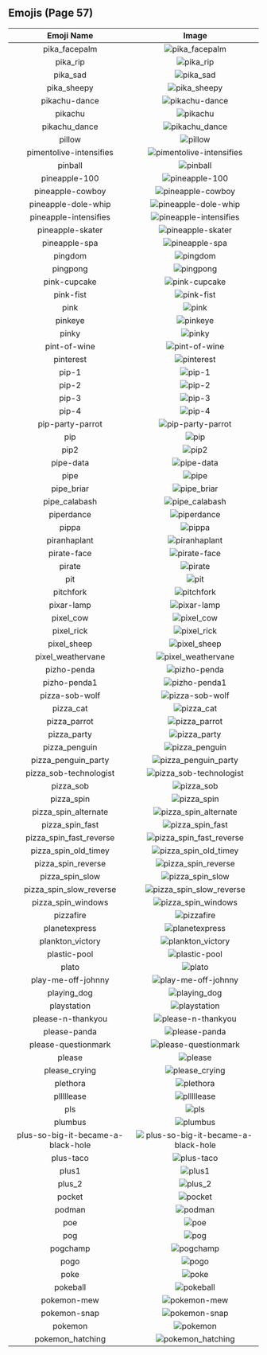 
  ## Emojis (Page 57)
  |Emoji Name|Image|
  | :-: | :-: |
  |pika_facepalm| ![pika_facepalm](/emojis/hashicorp/pika_facepalm.png)|
  |pika_rip| ![pika_rip](/emojis/hashicorp/pika_rip.png)|
  |pika_sad| ![pika_sad](/emojis/hashicorp/pika_sad.png)|
  |pika_sheepy| ![pika_sheepy](/emojis/hashicorp/pika_sheepy.gif)|
  |pikachu-dance| ![pikachu-dance](/emojis/hashicorp/pikachu-dance.gif)|
  |pikachu| ![pikachu](/emojis/hashicorp/pikachu.png)|
  |pikachu_dance| ![pikachu_dance](/emojis/hashicorp/pikachu_dance.gif)|
  |pillow| ![pillow](/emojis/hashicorp/pillow.png)|
  |pimentolive-intensifies| ![pimentolive-intensifies](/emojis/hashicorp/pimentolive-intensifies.gif)|
  |pinball| ![pinball](/emojis/hashicorp/pinball.png)|
  |pineapple-100| ![pineapple-100](/emojis/hashicorp/pineapple-100.png)|
  |pineapple-cowboy| ![pineapple-cowboy](/emojis/hashicorp/pineapple-cowboy.png)|
  |pineapple-dole-whip| ![pineapple-dole-whip](/emojis/hashicorp/pineapple-dole-whip.png)|
  |pineapple-intensifies| ![pineapple-intensifies](/emojis/hashicorp/pineapple-intensifies.png)|
  |pineapple-skater| ![pineapple-skater](/emojis/hashicorp/pineapple-skater.png)|
  |pineapple-spa| ![pineapple-spa](/emojis/hashicorp/pineapple-spa.png)|
  |pingdom| ![pingdom](/emojis/hashicorp/pingdom.png)|
  |pingpong| ![pingpong](/emojis/hashicorp/pingpong.png)|
  |pink-cupcake| ![pink-cupcake](/emojis/hashicorp/pink-cupcake.png)|
  |pink-fist| ![pink-fist](/emojis/hashicorp/pink-fist.png)|
  |pink| ![pink](/emojis/hashicorp/pink.jpg)|
  |pinkeye| ![pinkeye](/emojis/hashicorp/pinkeye.png)|
  |pinky| ![pinky](/emojis/hashicorp/pinky.png)|
  |pint-of-wine| ![pint-of-wine](/emojis/hashicorp/pint-of-wine.png)|
  |pinterest| ![pinterest](/emojis/hashicorp/pinterest.png)|
  |pip-1| ![pip-1](/emojis/hashicorp/pip-1.png)|
  |pip-2| ![pip-2](/emojis/hashicorp/pip-2.png)|
  |pip-3| ![pip-3](/emojis/hashicorp/pip-3.png)|
  |pip-4| ![pip-4](/emojis/hashicorp/pip-4.png)|
  |pip-party-parrot| ![pip-party-parrot](/emojis/hashicorp/pip-party-parrot.gif)|
  |pip| ![pip](/emojis/hashicorp/pip.png)|
  |pip2| ![pip2](/emojis/hashicorp/pip2.png)|
  |pipe-data| ![pipe-data](/emojis/hashicorp/pipe-data.png)|
  |pipe| ![pipe](/emojis/hashicorp/pipe.png)|
  |pipe_briar| ![pipe_briar](/emojis/hashicorp/pipe_briar.png)|
  |pipe_calabash| ![pipe_calabash](/emojis/hashicorp/pipe_calabash.png)|
  |piperdance| ![piperdance](/emojis/hashicorp/piperdance.gif)|
  |pippa| ![pippa](/emojis/hashicorp/pippa.png)|
  |piranhaplant| ![piranhaplant](/emojis/hashicorp/piranhaplant.gif)|
  |pirate-face| ![pirate-face](/emojis/hashicorp/pirate-face.gif)|
  |pirate| ![pirate](/emojis/hashicorp/pirate.png)|
  |pit| ![pit](/emojis/hashicorp/pit.png)|
  |pitchfork| ![pitchfork](/emojis/hashicorp/pitchfork.jpg)|
  |pixar-lamp| ![pixar-lamp](/emojis/hashicorp/pixar-lamp.gif)|
  |pixel_cow| ![pixel_cow](/emojis/hashicorp/pixel_cow.png)|
  |pixel_rick| ![pixel_rick](/emojis/hashicorp/pixel_rick.gif)|
  |pixel_sheep| ![pixel_sheep](/emojis/hashicorp/pixel_sheep.png)|
  |pixel_weathervane| ![pixel_weathervane](/emojis/hashicorp/pixel_weathervane.png)|
  |pizho-penda| ![pizho-penda](/emojis/hashicorp/pizho-penda.jpg)|
  |pizho-penda1| ![pizho-penda1](/emojis/hashicorp/pizho-penda1.png)|
  |pizza-sob-wolf| ![pizza-sob-wolf](/emojis/hashicorp/pizza-sob-wolf.png)|
  |pizza_cat| ![pizza_cat](/emojis/hashicorp/pizza_cat.jpg)|
  |pizza_parrot| ![pizza_parrot](/emojis/hashicorp/pizza_parrot.gif)|
  |pizza_party| ![pizza_party](/emojis/hashicorp/pizza_party.png)|
  |pizza_penguin| ![pizza_penguin](/emojis/hashicorp/pizza_penguin.jpg)|
  |pizza_penguin_party| ![pizza_penguin_party](/emojis/hashicorp/pizza_penguin_party.png)|
  |pizza_sob-technologist| ![pizza_sob-technologist](/emojis/hashicorp/pizza_sob-technologist.png)|
  |pizza_sob| ![pizza_sob](/emojis/hashicorp/pizza_sob.png)|
  |pizza_spin| ![pizza_spin](/emojis/hashicorp/pizza_spin.gif)|
  |pizza_spin_alternate| ![pizza_spin_alternate](/emojis/hashicorp/pizza_spin_alternate.gif)|
  |pizza_spin_fast| ![pizza_spin_fast](/emojis/hashicorp/pizza_spin_fast.gif)|
  |pizza_spin_fast_reverse| ![pizza_spin_fast_reverse](/emojis/hashicorp/pizza_spin_fast_reverse.gif)|
  |pizza_spin_old_timey| ![pizza_spin_old_timey](/emojis/hashicorp/pizza_spin_old_timey.gif)|
  |pizza_spin_reverse| ![pizza_spin_reverse](/emojis/hashicorp/pizza_spin_reverse.gif)|
  |pizza_spin_slow| ![pizza_spin_slow](/emojis/hashicorp/pizza_spin_slow.gif)|
  |pizza_spin_slow_reverse| ![pizza_spin_slow_reverse](/emojis/hashicorp/pizza_spin_slow_reverse.gif)|
  |pizza_spin_windows| ![pizza_spin_windows](/emojis/hashicorp/pizza_spin_windows.gif)|
  |pizzafire| ![pizzafire](/emojis/hashicorp/pizzafire.jpg)|
  |planetexpress| ![planetexpress](/emojis/hashicorp/planetexpress.png)|
  |plankton_victory| ![plankton_victory](/emojis/hashicorp/plankton_victory.png)|
  |plastic-pool| ![plastic-pool](/emojis/hashicorp/plastic-pool.png)|
  |plato| ![plato](/emojis/hashicorp/plato.png)|
  |play-me-off-johnny| ![play-me-off-johnny](/emojis/hashicorp/play-me-off-johnny.gif)|
  |playing_dog| ![playing_dog](/emojis/hashicorp/playing_dog.gif)|
  |playstation| ![playstation](/emojis/hashicorp/playstation.png)|
  |please-n-thankyou| ![please-n-thankyou](/emojis/hashicorp/please-n-thankyou.png)|
  |please-panda| ![please-panda](/emojis/hashicorp/please-panda.png)|
  |please-questionmark| ![please-questionmark](/emojis/hashicorp/please-questionmark.png)|
  |please| ![please](/emojis/hashicorp/please.png)|
  |please_crying| ![please_crying](/emojis/hashicorp/please_crying.png)|
  |plethora| ![plethora](/emojis/hashicorp/plethora.jpg)|
  |plllllease| ![plllllease](/emojis/hashicorp/plllllease.png)|
  |pls| ![pls](/emojis/hashicorp/pls.png)|
  |plumbus| ![plumbus](/emojis/hashicorp/plumbus.png)|
  |plus-so-big-it-became-a-black-hole| ![plus-so-big-it-became-a-black-hole](/emojis/hashicorp/plus-so-big-it-became-a-black-hole.jpg)|
  |plus-taco| ![plus-taco](/emojis/hashicorp/plus-taco.png)|
  |plus1| ![plus1](/emojis/hashicorp/plus1.png)|
  |plus_2| ![plus_2](/emojis/hashicorp/plus_2.png)|
  |pocket| ![pocket](/emojis/hashicorp/pocket.png)|
  |podman| ![podman](/emojis/hashicorp/podman.png)|
  |poe| ![poe](/emojis/hashicorp/poe.png)|
  |pog| ![pog](/emojis/hashicorp/pog.png)|
  |pogchamp| ![pogchamp](/emojis/hashicorp/pogchamp.jpg)|
  |pogo| ![pogo](/emojis/hashicorp/pogo.png)|
  |poke| ![poke](/emojis/hashicorp/poke.gif)|
  |pokeball| ![pokeball](/emojis/hashicorp/pokeball.png)|
  |pokemon-mew| ![pokemon-mew](/emojis/hashicorp/pokemon-mew.png)|
  |pokemon-snap| ![pokemon-snap](/emojis/hashicorp/pokemon-snap.png)|
  |pokemon| ![pokemon](/emojis/hashicorp/pokemon.png)|
  |pokemon_hatching| ![pokemon_hatching](/emojis/hashicorp/pokemon_hatching.gif)|
  